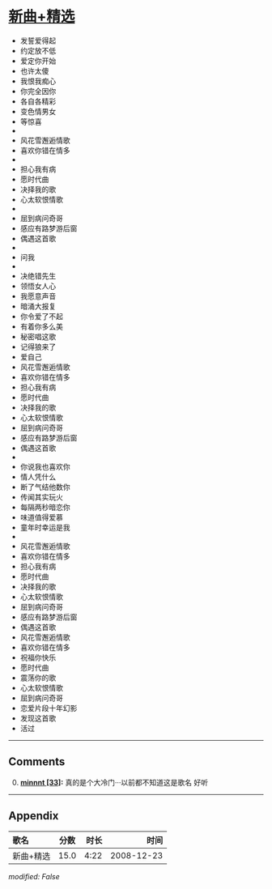 # [新曲+精选](https://music.163.com/song?id=30569037)

* 发誓爱得起
* 约定放不低
* 爱定你开始
* 也许太傻
* 我恨我痴心
* 你完全因你
* 各自各精彩
* 变色情男女
* 等惊喜
* 
* 风花雪邂逅情歌
* 喜欢你错在情多
* 
* 担心我有病
* 愿时代曲
* 决择我的歌
* 心太软恨情歌
* 
* 屈到病问奇哥
* 感应有路梦游后窗
* 偶遇这首歌
* 
* 问我
* 
* 决绝错先生
* 领悟女人心
* 我愿意声音
* 暗涌大报复
* 你令爱了不起
* 有着你多么美
* 秘密唱这歌
* 记得狼来了
* 爱自己
* 风花雪邂逅情歌
* 喜欢你错在情多
* 担心我有病
* 愿时代曲
* 决择我的歌
* 心太软恨情歌
* 屈到病问奇哥
* 感应有路梦游后窗
* 偶遇这首歌
* 
* 你说我也喜欢你
* 情人凭什么
* 断了气结他数你
* 传闻其实玩火
* 每隔两秒暗恋你
* 味道值得爱慕
* 童年时幸运是我
* 
* 风花雪邂逅情歌
* 喜欢你错在情多
* 担心我有病
* 愿时代曲
* 决择我的歌
* 心太软恨情歌
* 屈到病问奇哥
* 感应有路梦游后窗
* 偶遇这首歌
* 风花雪邂逅情歌
* 喜欢你错在情多
* 祝福你快乐
* 愿时代曲
* 震荡你的歌
* 心太软恨情歌
* 屈到病问奇哥
* 恋爱片段十年幻影
* 发现这首歌
* 活过


---

## Comments
0. **[minnnt \[33\]](https://music.163.com/#/user/home?id=61535115):** 真的是个大冷门···以前都不知道这是歌名  好听



---

## Appendix

|歌名|分数|时长|时间|
|:---|:---:|---:|---:|
|新曲+精选|15.0|4:22|2008-12-23

*modified: False*